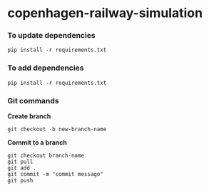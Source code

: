 # copenhagen-railway-simulation

### To update dependencies

```shell
pip install -r requirements.txt
```

### To add dependencies

```shell
pip install -r requirements.txt
```

### Git commands

**Create branch**

```shell
git checkout -b new-branch-name
```

**Commit to a branch**

```shell
git checkout branch-name
git pull
git add .
git commit -m "commit message"
git push
```
